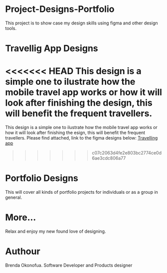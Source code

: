# Project-Designs-Portfolio
This project is to show case my design skills using figma and other design tools.

# Travellig App Designs
<<<<<<< HEAD
This design is a simple one to ilustrate how the mobile travel app works or how it will look after finishing the design, this will benefit the frequent travellers.
=======
This design is a simple one to ilustrate how the mobile travel app works or how it will look after finishing the esign, this will benefit the frequent travellers.
Please find attached, link to the figma designs below:
[Travelling app](https://www.figma.com/file/YMYhXEBaLmlPhv6DBypqAY/Practise?type=design&node-id=0%3A1&mode=design&t=WlZkaTowpbL6Ac4O-1)
>>>>>>> c07c2063d4fe2e803bc2774ce0d6ae3cdc806a77

# Portfolio Designs
This will cover all kinds of portfolio projects for individuals or as a group in general.

# More...

Relax and enjoy my new found love of designing.

# Authour
Brenda Okonofua.
Software Developer and Products designer
